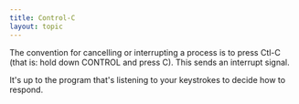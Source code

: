 ```yaml
---
title: Control-C
layout: topic
---
```


The convention for cancelling or interrupting a process is to press Ctl-C (that is: hold down CONTROL and press C). This sends an interrupt signal.

It's up to the program that's listening to your keystrokes to decide how to respond.
